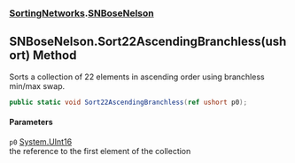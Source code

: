 ### [SortingNetworks](./SortingNetworks.md 'SortingNetworks').[SNBoseNelson](./SortingNetworks-SNBoseNelson.md 'SortingNetworks.SNBoseNelson')
## SNBoseNelson.Sort22AscendingBranchless(ushort) Method
Sorts a collection of 22 elements in ascending order using branchless min/max swap.  
```csharp
public static void Sort22AscendingBranchless(ref ushort p0);
```
#### Parameters
<a name='SortingNetworks-SNBoseNelson-Sort22AscendingBranchless(ushort)-p0'></a>
`p0` [System.UInt16](https://docs.microsoft.com/en-us/dotnet/api/System.UInt16 'System.UInt16')  
the reference to the first element of the collection  
  
